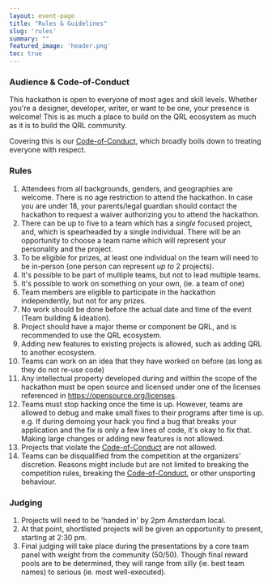 ```yaml
---
layout: event-page
title: "Rules & Guidelines"
slug: 'rules'
summary: ""
featured_image: 'header.png'
toc: true
---
```


### Audience & Code-of-Conduct

This hackathon is open to everyone of most ages and skill levels. Whether you're a designer, developer, writer, or want to be one, your presence is welcome! This is as much a place to build on the QRL ecosystem as much as it is to build the QRL community.

Covering this is our [Code-of-Conduct](/coc), which broadly boils down to treating everyone with respect.

### Rules

1. Attendees from all backgrounds, genders, and geographies are welcome. There is no age restriction to attend the hackathon. In case you are under 18, your parents/legal guardian should contact the hackathon to request a waiver authorizing you to attend the hackathon.
2. There can be up to five to a team which has a *single* focused project, and, which is spearheaded by a single individual. There will be an opportunity to choose a team name which will represent your personality and the project.
3. To be eligible for prizes, at least one individual on the team will need to be in-person (one person can represent *up to* 2 projects).
4. It's possible to be part of multiple teams, but not to lead multiple teams.
5. It's possible to work on something on your own, (ie. a team of one)
6. Team members are eligible to participate in the hackathon independently, but not for any prizes.
7. No work should be done before the actual date and time of the event (Team building & ideation).
8. Project should have a major theme or component be QRL, and is recommended to use the QRL ecosystem. 
9. Adding new features to existing projects is allowed, such as adding QRL to another ecosystem.
10. Teams can work on an idea that they have worked on before (as long as they do not re-use code)
11. Any intellectual property developed during and within the scope of the hackathon must be open source and licensed under one of the licenses referenced in https://opensource.org/licenses.
12. Teams must stop hacking once the time is up. However, teams are allowed to debug and make small fixes to their programs after time is up. e.g. If during demoing your hack you find a bug that breaks your application and the fix is only a few lines of code, it's okay to fix that. Making large changes or adding new features is not allowed.
13. Projects that violate the [Code-of-Conduct](/coc) are not allowed.
14. Teams can be disqualified from the competition at the organizers' discretion. Reasons might include but are not limited to breaking the competition rules, breaking the [Code-of-Conduct](/coc), or other unsporting behaviour.

### Judging

1. Projects will need to be 'handed in' by 2pm Amsterdam local.
2. At that point, shortlisted projects will be given an opportunity to present, starting at 2:30 pm.
3. Final judging will take place during the presentations by a core team panel with weight from the community (50/50). Though final reward pools are to be determined, they will range from silly (ie. best team names) to serious (ie. most well-executed).